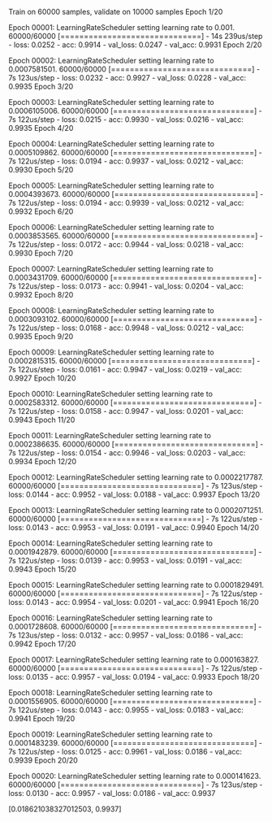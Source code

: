 Train on 60000 samples, validate on 10000 samples
Epoch 1/20

Epoch 00001: LearningRateScheduler setting learning rate to 0.001.
60000/60000 [==============================] - 14s 239us/step - loss: 0.0252 - acc: 0.9914 - val_loss: 0.0247 - val_acc: 0.9931
Epoch 2/20

Epoch 00002: LearningRateScheduler setting learning rate to 0.0007581501.
60000/60000 [==============================] - 7s 123us/step - loss: 0.0232 - acc: 0.9927 - val_loss: 0.0228 - val_acc: 0.9935
Epoch 3/20

Epoch 00003: LearningRateScheduler setting learning rate to 0.0006105006.
60000/60000 [==============================] - 7s 122us/step - loss: 0.0215 - acc: 0.9930 - val_loss: 0.0216 - val_acc: 0.9935
Epoch 4/20

Epoch 00004: LearningRateScheduler setting learning rate to 0.0005109862.
60000/60000 [==============================] - 7s 122us/step - loss: 0.0194 - acc: 0.9937 - val_loss: 0.0212 - val_acc: 0.9930
Epoch 5/20

Epoch 00005: LearningRateScheduler setting learning rate to 0.0004393673.
60000/60000 [==============================] - 7s 122us/step - loss: 0.0194 - acc: 0.9939 - val_loss: 0.0212 - val_acc: 0.9932
Epoch 6/20

Epoch 00006: LearningRateScheduler setting learning rate to 0.0003853565.
60000/60000 [==============================] - 7s 122us/step - loss: 0.0172 - acc: 0.9944 - val_loss: 0.0218 - val_acc: 0.9930
Epoch 7/20

Epoch 00007: LearningRateScheduler setting learning rate to 0.0003431709.
60000/60000 [==============================] - 7s 122us/step - loss: 0.0173 - acc: 0.9941 - val_loss: 0.0204 - val_acc: 0.9932
Epoch 8/20

Epoch 00008: LearningRateScheduler setting learning rate to 0.0003093102.
60000/60000 [==============================] - 7s 122us/step - loss: 0.0168 - acc: 0.9948 - val_loss: 0.0212 - val_acc: 0.9935
Epoch 9/20

Epoch 00009: LearningRateScheduler setting learning rate to 0.0002815315.
60000/60000 [==============================] - 7s 122us/step - loss: 0.0161 - acc: 0.9947 - val_loss: 0.0219 - val_acc: 0.9927
Epoch 10/20

Epoch 00010: LearningRateScheduler setting learning rate to 0.0002583312.
60000/60000 [==============================] - 7s 122us/step - loss: 0.0158 - acc: 0.9947 - val_loss: 0.0201 - val_acc: 0.9943
Epoch 11/20

Epoch 00011: LearningRateScheduler setting learning rate to 0.0002386635.
60000/60000 [==============================] - 7s 122us/step - loss: 0.0154 - acc: 0.9946 - val_loss: 0.0203 - val_acc: 0.9934
Epoch 12/20

Epoch 00012: LearningRateScheduler setting learning rate to 0.0002217787.
60000/60000 [==============================] - 7s 123us/step - loss: 0.0144 - acc: 0.9952 - val_loss: 0.0188 - val_acc: 0.9937
Epoch 13/20

Epoch 00013: LearningRateScheduler setting learning rate to 0.0002071251.
60000/60000 [==============================] - 7s 122us/step - loss: 0.0143 - acc: 0.9953 - val_loss: 0.0191 - val_acc: 0.9940
Epoch 14/20

Epoch 00014: LearningRateScheduler setting learning rate to 0.0001942879.
60000/60000 [==============================] - 7s 122us/step - loss: 0.0139 - acc: 0.9953 - val_loss: 0.0191 - val_acc: 0.9943
Epoch 15/20

Epoch 00015: LearningRateScheduler setting learning rate to 0.0001829491.
60000/60000 [==============================] - 7s 122us/step - loss: 0.0143 - acc: 0.9954 - val_loss: 0.0201 - val_acc: 0.9941
Epoch 16/20

Epoch 00016: LearningRateScheduler setting learning rate to 0.0001728608.
60000/60000 [==============================] - 7s 123us/step - loss: 0.0132 - acc: 0.9957 - val_loss: 0.0186 - val_acc: 0.9942
Epoch 17/20

Epoch 00017: LearningRateScheduler setting learning rate to 0.000163827.
60000/60000 [==============================] - 7s 122us/step - loss: 0.0135 - acc: 0.9957 - val_loss: 0.0194 - val_acc: 0.9933
Epoch 18/20

Epoch 00018: LearningRateScheduler setting learning rate to 0.0001556905.
60000/60000 [==============================] - 7s 122us/step - loss: 0.0143 - acc: 0.9955 - val_loss: 0.0183 - val_acc: 0.9941
Epoch 19/20

Epoch 00019: LearningRateScheduler setting learning rate to 0.0001483239.
60000/60000 [==============================] - 7s 122us/step - loss: 0.0125 - acc: 0.9961 - val_loss: 0.0186 - val_acc: 0.9939
Epoch 20/20

Epoch 00020: LearningRateScheduler setting learning rate to 0.000141623.
60000/60000 [==============================] - 7s 123us/step - loss: 0.0130 - acc: 0.9957 - val_loss: 0.0186 - val_acc: 0.9937

[0.018621038327012503, 0.9937]